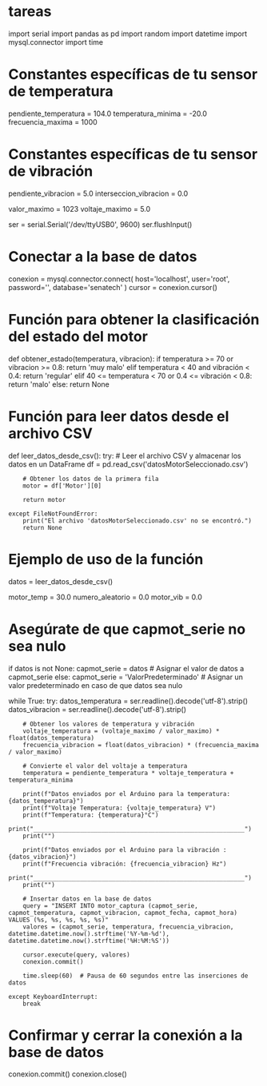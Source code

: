 # tareas
import serial
import pandas as pd
import random
import datetime
import mysql.connector
import time

# Constantes específicas de tu sensor de temperatura
pendiente_temperatura = 104.0
temperatura_minima = -20.0
frecuencia_maxima = 1000

# Constantes específicas de tu sensor de vibración
pendiente_vibracion = 5.0
interseccion_vibracion = 0.0

valor_maximo = 1023
voltaje_maximo = 5.0

ser = serial.Serial('/dev/ttyUSB0', 9600)
ser.flushInput()

# Conectar a la base de datos
conexion = mysql.connector.connect(
    host='localhost',
    user='root',
    password='',
    database='senatech'
)
cursor = conexion.cursor()

# Función para obtener la clasificación del estado del motor
def obtener_estado(temperatura, vibracion):
    if temperatura >= 70 or vibracion >= 0.8:
        return 'muy malo'
    elif temperatura < 40 and vibración < 0.4:
        return 'regular'
    elif 40 <= temperatura < 70 or 0.4 <= vibración < 0.8:
        return 'malo'
    else:
        return None

# Función para leer datos desde el archivo CSV
def leer_datos_desde_csv():
    try:
        # Leer el archivo CSV y almacenar los datos en un DataFrame
        df = pd.read_csv('datosMotorSeleccionado.csv')

        # Obtener los datos de la primera fila
        motor = df['Motor'][0]

        return motor

    except FileNotFoundError:
        print("El archivo 'datosMotorSeleccionado.csv' no se encontró.")
        return None

# Ejemplo de uso de la función
datos = leer_datos_desde_csv()

motor_temp = 30.0
numero_aleatorio = 0.0
motor_vib = 0.0

# Asegúrate de que capmot_serie no sea nulo
if datos is not None:
    capmot_serie = datos  # Asignar el valor de datos a capmot_serie
else:
    capmot_serie = 'ValorPredeterminado'  # Asignar un valor predeterminado en caso de que datos sea nulo

while True:
    try:
        datos_temperatura = ser.readline().decode('utf-8').strip()
        datos_vibracion = ser.readline().decode('utf-8').strip()

        # Obtener los valores de temperatura y vibración
        voltaje_temperatura = (voltaje_maximo / valor_maximo) * float(datos_temperatura)
        frecuencia_vibracion = float(datos_vibracion) * (frecuencia_maxima / valor_maximo)

        # Convierte el valor del voltaje a temperatura
        temperatura = pendiente_temperatura * voltaje_temperatura + temperatura_minima

        print(f"Datos enviados por el Arduino para la temperatura: {datos_temperatura}")
        print(f"Voltaje Temperatura: {voltaje_temperatura} V")
        print(f"Temperatura: {temperatura}°C")
        print("___________________________________________________________")
        print("")

        print(f"Datos enviados por el Arduino para la vibración : {datos_vibracion}")
        print(f"Frecuencia vibración: {frecuencia_vibracion} Hz")
        print("___________________________________________________________")
        print("")

        # Insertar datos en la base de datos
        query = "INSERT INTO motor_captura (capmot_serie, capmot_temperatura, capmot_vibracion, capmot_fecha, capmot_hora) VALUES (%s, %s, %s, %s, %s)"
        valores = (capmot_serie, temperatura, frecuencia_vibracion, datetime.datetime.now().strftime('%Y-%m-%d'), datetime.datetime.now().strftime('%H:%M:%S'))

        cursor.execute(query, valores)
        conexion.commit()

        time.sleep(60)  # Pausa de 60 segundos entre las inserciones de datos

    except KeyboardInterrupt:
        break

# Confirmar y cerrar la conexión a la base de datos
conexion.commit()
conexion.close()
